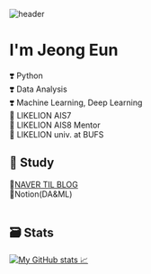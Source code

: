 ![header](https://capsule-render.vercel.app/api?type=waving&color=auto&height=300&section=header&text=HI!%20&fontSize=90&animation=fadeIn&fontAlignY=38&desc=thx%204%20visiting!&descAlignY=51&descAlign=62)

# I'm Jeong Eun 

❣️ Python   
❣️ Data Analysis   
❣️ Machine Learning, Deep Learning   
🦁 LIKELION AIS7   
🦁 LIKELION AIS8 Mentor      
🦁 LIKELION univ. at BUFS

## 📝 Study 

🧷[NAVER TIL BLOG](https://blog.naver.com/charzim0611)   
🧷Notion(DA&ML)    
<br/>

## 🗃️ Stats
[![ My GitHub stats 📈](https://github-readme-stats.vercel.app/api?username=LJEDD2)](https://github.com/LJEDD2/github-readme-stats)
<!--  ![mazandi profile](http://mazandi.herokuapp.com/api?handle=charzim&theme=warm)
 
 -->
